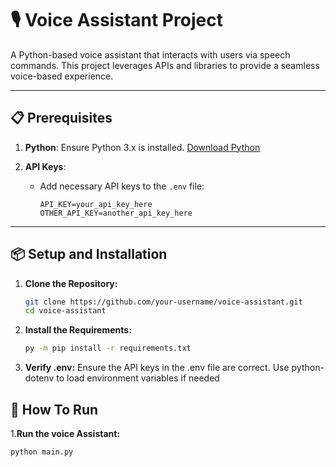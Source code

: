 # 🎙️ Voice Assistant Project  

A Python-based voice assistant that interacts with users via speech commands. This project leverages APIs and libraries to provide a seamless voice-based experience.

---

## 📋 Prerequisites  
1. **Python**: Ensure Python 3.x is installed. [Download Python](https://www.python.org/downloads/)  

2. **API Keys**:  
   - Add necessary API keys to the `.env` file:  
     ```
     API_KEY=your_api_key_here
     OTHER_API_KEY=another_api_key_here
     ```
---

## 📦 Setup and Installation  
1. **Clone the Repository:**  
   ```bash
   git clone https://github.com/your-username/voice-assistant.git
   cd voice-assistant
2. **Install the Requirements:**
   ```bash
   py -m pip install -r requirements.txt
3. **Verify .env:**
   Ensure the API keys in the .env file are correct.
   Use python-dotenv to load environment variables if needed

## 🚀 How To Run
  1.**Run the voice Assistant:** 
   ```bash
   python main.py
